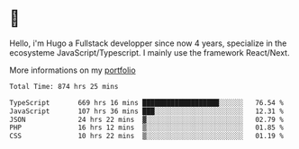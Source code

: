 # 👋 

Hello, i'm Hugo a Fullstack developper since now 4 years, specialize in the ecosysteme JavaScript/Typescript. I mainly use the framework React/Next.

More informations on my [portfolio](https://hcampos.fr)

<!--START_SECTION:waka-->

```txt
Total Time: 874 hrs 25 mins

TypeScript       669 hrs 16 mins ███████████████████░░░░░░   76.54 %
JavaScript       107 hrs 36 mins ███░░░░░░░░░░░░░░░░░░░░░░   12.31 %
JSON             24 hrs 22 mins  ▓░░░░░░░░░░░░░░░░░░░░░░░░   02.79 %
PHP              16 hrs 12 mins  ▒░░░░░░░░░░░░░░░░░░░░░░░░   01.85 %
CSS              10 hrs 22 mins  ▒░░░░░░░░░░░░░░░░░░░░░░░░   01.19 %
```

<!--END_SECTION:waka-->
